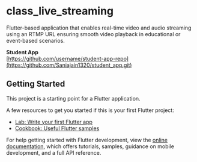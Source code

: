 # class_live_streaming

 Flutter-based application that enables real-time video and audio streaming using an RTMP URL ensuring smooth video playback in educational or event-based scenarios.

**Student App**    
[https://github.com/username/student-app-repo](https://github.com/Saniajain1320/student_app.git)  <!-- Replace with actual link -->

## Getting Started

This project is a starting point for a Flutter application.

A few resources to get you started if this is your first Flutter project:

- [Lab: Write your first Flutter app](https://docs.flutter.dev/get-started/codelab)
- [Cookbook: Useful Flutter samples](https://docs.flutter.dev/cookbook)

For help getting started with Flutter development, view the
[online documentation](https://docs.flutter.dev/), which offers tutorials,
samples, guidance on mobile development, and a full API reference.
